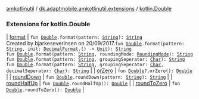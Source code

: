 [amkotlinutil](../../index.md) / [dk.adaptmobile.amkotlinutil.extensions](../index.md) / [kotlin.Double](./index.md)

### Extensions for kotlin.Double

| [format](format.md) | `fun `[`Double`](https://kotlinlang.org/api/latest/jvm/stdlib/kotlin/-double/index.html)`.format(pattern: `[`String`](https://kotlinlang.org/api/latest/jvm/stdlib/kotlin/-string/index.html)`): `[`String`](https://kotlinlang.org/api/latest/jvm/stdlib/kotlin/-string/index.html)<br>Created by bjarkeseverinsen on 20/09/2017.`fun `[`Double`](https://kotlinlang.org/api/latest/jvm/stdlib/kotlin/-double/index.html)`.format(pattern: `[`String`](https://kotlinlang.org/api/latest/jvm/stdlib/kotlin/-string/index.html)`, init: `[`DecimalFormat`](https://developer.android.com/reference/java/text/DecimalFormat.html)`.() -> `[`Unit`](https://kotlinlang.org/api/latest/jvm/stdlib/kotlin/-unit/index.html)`): `[`String`](https://kotlinlang.org/api/latest/jvm/stdlib/kotlin/-string/index.html)<br>`fun `[`Double`](https://kotlinlang.org/api/latest/jvm/stdlib/kotlin/-double/index.html)`.format(pattern: `[`String`](https://kotlinlang.org/api/latest/jvm/stdlib/kotlin/-string/index.html)`, roundingMode: `[`RoundingMode`](https://developer.android.com/reference/java/math/RoundingMode.html)`): `[`String`](https://kotlinlang.org/api/latest/jvm/stdlib/kotlin/-string/index.html)<br>`fun `[`Double`](https://kotlinlang.org/api/latest/jvm/stdlib/kotlin/-double/index.html)`.format(pattern: `[`String`](https://kotlinlang.org/api/latest/jvm/stdlib/kotlin/-string/index.html)`, groupingSeperator: `[`Char`](https://kotlinlang.org/api/latest/jvm/stdlib/kotlin/-char/index.html)`): `[`String`](https://kotlinlang.org/api/latest/jvm/stdlib/kotlin/-string/index.html)<br>`fun `[`Double`](https://kotlinlang.org/api/latest/jvm/stdlib/kotlin/-double/index.html)`.format(pattern: `[`String`](https://kotlinlang.org/api/latest/jvm/stdlib/kotlin/-string/index.html)`, groupingSeperator: `[`Char`](https://kotlinlang.org/api/latest/jvm/stdlib/kotlin/-char/index.html)`, decimalSeperator: `[`Char`](https://kotlinlang.org/api/latest/jvm/stdlib/kotlin/-char/index.html)`): `[`String`](https://kotlinlang.org/api/latest/jvm/stdlib/kotlin/-string/index.html) |
| [orZero](or-zero.md) | `fun `[`Double`](https://kotlinlang.org/api/latest/jvm/stdlib/kotlin/-double/index.html)`?.orZero(): `[`Double`](https://kotlinlang.org/api/latest/jvm/stdlib/kotlin/-double/index.html) |
| [roundDown](round-down.md) | `fun `[`Double`](https://kotlinlang.org/api/latest/jvm/stdlib/kotlin/-double/index.html)`.roundDown(pattern: `[`String`](https://kotlinlang.org/api/latest/jvm/stdlib/kotlin/-string/index.html)`): `[`String`](https://kotlinlang.org/api/latest/jvm/stdlib/kotlin/-string/index.html) |
| [roundHalfUp](round-half-up.md) | `fun `[`Double`](https://kotlinlang.org/api/latest/jvm/stdlib/kotlin/-double/index.html)`.roundHalfUp(): `[`Double`](https://kotlinlang.org/api/latest/jvm/stdlib/kotlin/-double/index.html) |
| [roundToZero](round-to-zero.md) | `fun `[`Double`](https://kotlinlang.org/api/latest/jvm/stdlib/kotlin/-double/index.html)`.roundToZero(): `[`Double`](https://kotlinlang.org/api/latest/jvm/stdlib/kotlin/-double/index.html) |


